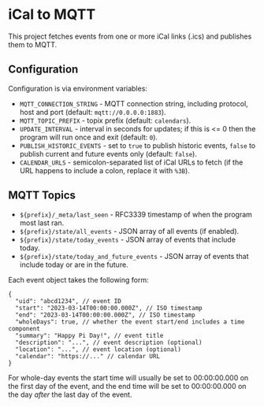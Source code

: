 # iCal to MQTT

This project fetches events from one or more iCal links (.ics) and publishes them to MQTT.

## Configuration

Configuration is via environment variables:

- `MQTT_CONNECTION_STRING` - MQTT connection string, including protocol, host and port (default: `mqtt://0.0.0.0:1883`).
- `MQTT_TOPIC_PREFIX` - topix prefix (default: `calendars`).
- `UPDATE_INTERVAL` - interval in seconds for updates; if this is <= 0 then the program will run once and exit (default: `0`).
- `PUBLISH_HISTORIC_EVENTS` - set to `true` to publish historic events, `false` to publish current and future events only (default: `false`).
- `CALENDAR_URLS` - semicolon-separated list of iCal URLs to fetch (if the URL happens to include a colon, replace it with `%3B`).

## MQTT Topics

- `${prefix}/_meta/last_seen` - RFC3339 timestamp of when the program most last ran.
- `${prefix}/state/all_events` - JSON array of all events (if enabled).
- `${prefix}/state/today_events` - JSON array of events that include today.
- `${prefix}/state/today_and_future_events` - JSON array of events that include today or are in the future.

Each event object takes the following form:

```jsonc
{
  "uid": "abcd1234", // event ID
  "start": "2023-03-14T00:00:00.000Z", // ISO timestamp
  "end": "2023-03-14T00:00:00.000Z", // ISO timestamp
  "wholeDays": true, // whether the event start/end includes a time component
  "summary": "Happy Pi Day!", // event title
  "description": "...", // event description (optional)
  "location": "...", // event location (optional)
  "calendar": "https://..." // calendar URL
}
```

For whole-day events the start time will usually be set to 00:00:00.000 on the first day of the event, and the end time will be set to 00:00:00.000 on the day _after_ the last day of the event.
